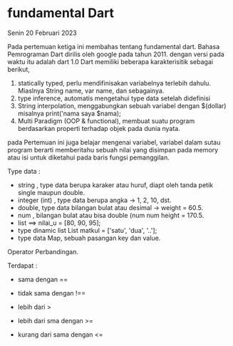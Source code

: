 

# fundamental Dart
  Senin 20 Februari 2023

Pada pertemuan ketiga ini membahas tentang fundamental dart. Bahasa Pemrograman Dart dirilis oleh google pada tahun 2011. dengan versi pada waktu itu adalah dart  1.0
Dart memiliki beberapa karakterisitik sebagai berikut, 

1. statically typed,
   perlu mendifinisakan variabelnya terlebih dahulu. Miaslnya String name, var name, dan sebagainya.
2. type inference, automatis mengetahui type data setelah didefinisi
3. String interpolation, menggabungkan sebuah variabel dengan $(dollar) misalnya print('nama saya $nama);
4. Multi Paradigm (OOP & functional), membuat suatu program berdasarkan properti terhadap objek pada dunia nyata.

pada Pertemuan ini juga belajar mengenai  variabel, variabel dalam sutau program berarti memberitahu sebuah nilai yang disimpan pada memory  atau isi untuk diketahui
pada baris fungsi pemanggilan.

Type data :
- string , type data berupa karaker atau huruf, diapt oleh tanda petik single maupun double.
- integer (int) , type data berupa angka -> 1, 2, 10, dst.
- double, type data bilangan bulat atau desimal -> weight = 60.5.
- num , bilangan bulat atau bisa double (num num height = 170.5.
- list ==> nilai_u = [80, 90, 95];
- type dinamic list List<String> matkul = ['satu', 'dua', '..'];
- type data Map, sebuah pasangan key dan value.

Operator Perbandingan.

Terdapat :

- sama dengan ==

- tidak sama dengan !==

- lebih dari >

- lebih dari sma dengan >=

- kurang dari sama dengan <=
